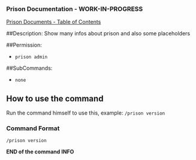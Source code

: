 ### Prison Documentation - **WORK-IN-PROGRESS**
[Prison Documents - Table of Contents](docs/prison_docs_000_toc.md)

##Description:
Show many infos about prison and also some placeholders

##Permission:
- `prison admin`

##SubCommands:
- `none`

## How to use the command

Run the command himself to use this, example: `/prison version`

### Command Format
`/prison version`

**END of the command INFO**